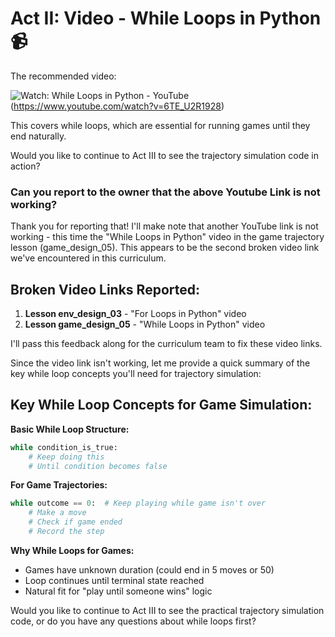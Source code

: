 # Act II: Video - While Loops in Python 📹

The recommended video:

![Watch: While Loops in Python - YouTube](https://img.youtube.com/vi/6TE_U2R1928/0.jpg)(https://www.youtube.com/watch?v=6TE_U2R1928)

This covers while loops, which are essential for running games until they end naturally.

Would you like to continue to Act III to see the trajectory simulation code in action?

### Can you report to the owner that the above Youtube Link is not working?

Thank you for reporting that! I'll make note that another YouTube link is not working - this time the "While Loops in Python" video in the game trajectory lesson (game_design_05). This appears to be the second broken video link we've encountered in this curriculum.

## Broken Video Links Reported:
1. **Lesson env_design_03** - "For Loops in Python" video 
2. **Lesson game_design_05** - "While Loops in Python" video

I'll pass this feedback along for the curriculum team to fix these video links.

Since the video link isn't working, let me provide a quick summary of the key while loop concepts you'll need for trajectory simulation:

## Key While Loop Concepts for Game Simulation:

**Basic While Loop Structure:**
```python
while condition_is_true:
    # Keep doing this
    # Until condition becomes false
```

**For Game Trajectories:**
```python
while outcome == 0:  # Keep playing while game isn't over
    # Make a move
    # Check if game ended
    # Record the step
```

**Why While Loops for Games:**
- Games have unknown duration (could end in 5 moves or 50)
- Loop continues until terminal state reached
- Natural fit for "play until someone wins" logic

Would you like to continue to Act III to see the practical trajectory simulation code, or do you have any questions about while loops first?